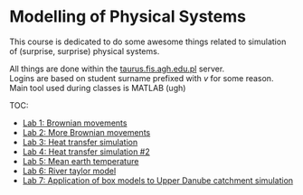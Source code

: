 # Modelling of Physical Systems

This course is dedicated to do some awesome things related to simulation of (surprise, surprise) physical systems.  
  
All things are done within the [taurus.fis.agh.edu.pl](ssh://taurus.fis.agh.edu.pl) server.  
Logins are based on student surname prefixed with _v_ for some reason.  
Main tool used during classes is MATLAB (ugh)

TOC:
  - [Lab 1: Brownian movements](lab2/README.md)
  - [Lab 2: More Brownian movements](lab2/README.md)
  - [Lab 3: Heat transfer simulation](lab3/README.md)
  - [Lab 4: Heat transfer simulation #2](lab4/README.md)
  - [Lab 5: Mean earth temperature](lab5/README.md)
  - [Lab 6: River taylor model](lab6/README.md)
  - [Lab 7: Application of box models to Upper Danube catchment simulation](lab7/README.md)